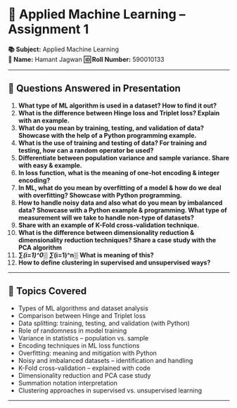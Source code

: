 # 📘 Applied Machine Learning – Assignment 1


**📚 Subject:** Applied Machine Learning  
**👤 Name:** Hamant Jagwan 
**🆔 Roll Number:** 590010133

---

## 📄 Questions Answered in Presentation

1. **What type of ML algorithm is used in a dataset? How to find it out?**  
2. **What is the difference between Hinge loss and Triplet loss? Explain with an example.**  
3. **What do you mean by training, testing, and validation of data? Showcase with the help of a Python programming example.**  
4. **What is the use of training and testing of data? For training and testing, how can a random operator be used?**  
5. **Differentiate between population variance and sample variance. Share with easy & example.**  
6. **In loss function, what is the meaning of one-hot encoding & integer encoding?**  
7. **In ML, what do you mean by overfitting of a model & how do we deal with overfitting? Showcase with Python programming.**  
8. **How to handle noisy data and also what do you mean by imbalanced data? Showcase with a Python example & programming. What type of measurement will we take to handle non-type of datasets?**  
9. **Share with an example of K-Fold cross-validation technique.**  
10. **What is the difference between dimensionality reduction & dimensionality reduction techniques? Share a case study with the PCA algorithm**  
11. **∑_(i=1)^0▒  ∑_(i=1)^n▒ What is meaning of this?**  
12. **How to define clustering in supervised and unsupervised ways?**

---

## 🧠 Topics Covered

- Types of ML algorithms and dataset analysis  
- Comparison between Hinge and Triplet loss  
- Data splitting: training, testing, and validation (with Python)  
- Role of randomness in model training  
- Variance in statistics – population vs. sample  
- Encoding techniques in ML loss functions  
- Overfitting: meaning and mitigation with Python  
- Noisy and imbalanced datasets – identification and handling  
- K-Fold cross-validation – explained with code  
- Dimensionality reduction and PCA case study  
- Summation notation interpretation  
- Clustering approaches in supervised vs. unsupervised learning

---





